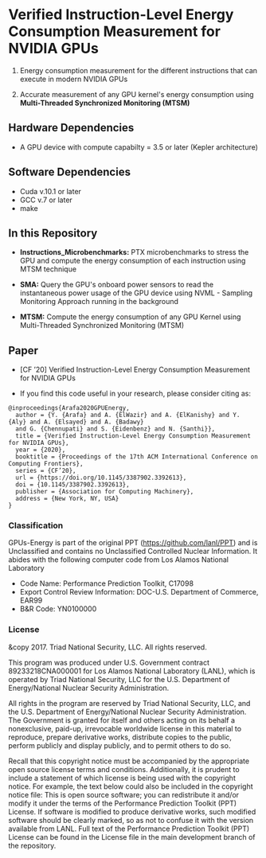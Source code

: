 # Verified Instruction-Level Energy Consumption Measurement for NVIDIA GPUs

1. Energy consumption measurement for the different instructions that can execute in modern NVIDIA GPUs

2. Accurate measurement of any GPU kernel's energy consumption using **Multi-Threaded Synchronized Monitoring (MTSM)**

## Hardware Dependencies

* A GPU device with compute capabilty = 3.5 or later (Kepler architecture)

## Software Dependencies

* Cuda v.10.1 or later
* GCC v.7 or later
* make

## In this Repository

* **Instructions_Microbenchmarks:** PTX microbenchmarks to stress the GPU and compute the energy consumption of each instruction using MTSM technique

* **SMA:** Query the GPU's onboard power sensors to read the instantaneous power usage of the GPU device using NVML - Sampling Monitoring Approach running in the background

* **MTSM:** Compute the energy consumption of any GPU Kernel using Multi-Threaded Synchronized Monitoring (MTSM)


## Paper

* [CF ’20] Verified Instruction-Level Energy Consumption Measurement for NVIDIA GPUs

* If you find this code useful in your research, please consider citing as:

```
@inproceedings{Arafa2020GPUEnergy,
  author = {Y. {Arafa} and A. {ElWazir} and A. {ElKanishy} and Y. {Aly} and A. {Elsayed} and A. {Badawy} 
  and G. {Chennupati} and S. {Eidenbenz} and N. {Santhi}},
  title = {Verified Instruction-Level Energy Consumption Measurement for NVIDIA GPUs},
  year = {2020},
  booktitle = {Proceedings of the 17th ACM International Conference on Computing Frontiers},
  series = {CF’20},
  url = {https://doi.org/10.1145/3387902.3392613},
  doi = {10.1145/3387902.3392613},
  publisher = {Association for Computing Machinery},
  address = {New York, NY, USA}
}
```


### Classification

GPUs-Energy is part of the original PPT (https://github.com/lanl/PPT) and is Unclassified and contains no Unclassified Controlled Nuclear Information. It abides with the following computer code from Los Alamos National Laboratory

  * Code Name: Performance Prediction Toolkit, C17098
  * Export Control Review Information: DOC-U.S. Department of Commerce, EAR99
  * B&R Code: YN0100000

### License

&copy 2017. Triad National Security, LLC. All rights reserved.

This program was produced under U.S. Government contract 89233218CNA000001 for Los Alamos National Laboratory (LANL), which is operated by Triad National Security, LLC for the U.S. Department of Energy/National Nuclear Security Administration.

All rights in the program are reserved by Triad National Security, LLC, and the U.S. Department of Energy/National Nuclear Security Administration. The Government is granted for itself and others acting on its behalf a nonexclusive, paid-up, irrevocable worldwide license in this material to reproduce, prepare derivative works, distribute copies to the public, perform publicly and display publicly, and to permit others to do so.

Recall that this copyright notice must be accompanied by the appropriate open source license terms and conditions. Additionally, it is prudent to include a statement of which license is being used with the copyright notice. For example, the text below could also be included in the copyright notice file: This is open source software; you can redistribute it and/or modify it under the terms of the Performance Prediction Toolkit (PPT) License. If software is modified to produce derivative works, such modified software should be clearly marked, so as not to confuse it with the version available from LANL. Full text of the Performance Prediction Toolkit (PPT) License can be found in the License file in the main development branch of the repository.
